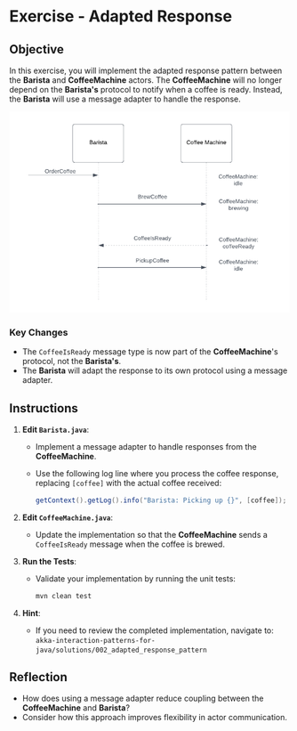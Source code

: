 # Exercise - Adapted Response

## Objective

In this exercise, you will implement the adapted response pattern between the **Barista** and **CoffeeMachine** actors. The **CoffeeMachine** will no longer depend on the **Barista's** protocol to notify when a coffee is ready. Instead, the **Barista** will use a message adapter to handle the response.

![Adapted Response Sequence Diagram](./images/adapted-response-sequence.png)

### Key Changes

- The `CoffeeIsReady` message type is now part of the **CoffeeMachine**'s protocol, not the **Barista's**.
- The **Barista** will adapt the response to its own protocol using a message adapter.

## Instructions

1. **Edit `Barista.java`**:
   - Implement a message adapter to handle responses from the **CoffeeMachine**.
   - Use the following log line where you process the coffee response, replacing `[coffee]` with the actual coffee received:

     ```java
     getContext().getLog().info("Barista: Picking up {}", [coffee]);
     ```

2. **Edit `CoffeeMachine.java`**:
   - Update the implementation so that the **CoffeeMachine** sends a `CoffeeIsReady` message when the coffee is brewed.

3. **Run the Tests**:
   - Validate your implementation by running the unit tests:

     ```bash
     mvn clean test
     ```

4. **Hint**:
   - If you need to review the completed implementation, navigate to:
     `akka-interaction-patterns-for-java/solutions/002_adapted_response_pattern`

## Reflection

- How does using a message adapter reduce coupling between the **CoffeeMachine** and **Barista**?
- Consider how this approach improves flexibility in actor communication.
